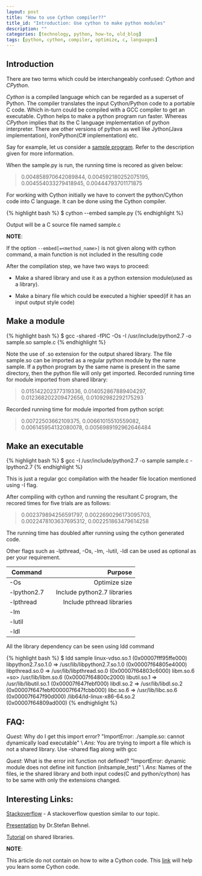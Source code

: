 ```yaml
---
layout: post
title: "How to use Cython compiler??"
title_id: "Introduction: Use cython to make python modules"
description: ""
categories: [technology, python, how-to, old_blog]
tags: [python, cython, compiler, optimize, c, languages]
---
```


Introduction
-------------

There are two terms which could be interchangeably confused: *Cython* and *CPython*.

*Cython* is a compiled language which can be regarded as a superset of Python. The compiler translates the input
Cython/Python code to a portable C code. Which in-turn could be compiled with a GCC compiler to get an executable.
Cython helps to make a python program run faster. Whereas *CPython* implies that its the C language implementation
of python interpreter. There are other versions of python as well like Jython(Java implementation),
IronPython(C# implementation) etc.

Say for example, let us consider a [sample program](https://gist.github.com/abijith-kp/ae260a89da5a9b67457b).
Refer to the description given for more information.

When the sample.py is run, the running time is recored as given below:

> 0.004858970642089844, 0.004592180252075195, 0.004554033279418945, 0.00444793701171875

For working with Cython initially we have to convert the python/Cython code into C language. It can be done using
the Cython compiler.

{% highlight bash %}
$ cython --embed sample.py
{% endhighlight %}

Output will be a C source file named sample.c

**NOTE**:

If the option `--embed[=<method_name>]` is not given along with cython command, a main function is not included in
the resulting code

After the compilation step, we have two ways to proceed:

- Make a shared library and use it as a python extension module(used as a library).

- Make a binary file which could be executed a highier speed(if it has an input output style code)

Make a module
-------------

{% highlight bash %}
$ gcc -shared -fPIC -Os -I /usr/include/python2.7 -o sample.so sample.c
{% endhighlight %}

Note the use of .so extension for the output shared library. The file sample.so can be imported as a regular
python module by the name sample. If a python program by the same name is present in the same directory, then
the python file will only get imported.
Recorded running time for module imported from shared library:

> 0.015142202377319336, 0.014052867889404297, 0.012368202209472656, 0.01092982292175293

Recorded running time for module imported from python script:

> 0.00722503662109375, 0.00661015510559082, 0.006145954132080078, 0.0056989192962646484

Make an executable
------------------

{% highlight bash %}
$ gcc -I /usr/include/python2.7 -o sample sample.c -lpython2.7
{% endhighlight %}

This is just a regular gcc compilation with the header file location mentioned using -I flag.

After compiling with cython and running the resultant C program, the recored times for five trials are as follows:

> 0.002379894256591797, 0.0022690296173095703, 0.0022478103637695312, 0.002251863479614258

The running time has doubled after running using the cython generated code.

Other flags such as -lpthread, -Os, -lm, -lutil, -ldl can be used as optional as per your requirement.

| Command          | |     Purpose                            |
|------------------|-|---------------------------------------:|
|   -Os            | |   Optimize size                        |
|   -lpython2.7    | |   Include python2.7 libraries          |
|   -lpthread      | |   Include pthread libraries            |
|   -lm            | |                                        |
|   -lutil         | |                                        |
|   -ldl           | |                                        |


All the library dependency can be seen using ldd command

{% highlight bash %}
$ ldd sample
  linux-vdso.so.1 (0x00007fff95ffe000)
  libpython2.7.so.1.0 => /usr/lib/libpython2.7.so.1.0 (0x00007f64805e4000)
  libpthread.so.0 => /usr/lib/libpthread.so.0 (0x00007f64803c6000)
  libm.so.6 =so> /usr/lib/libm.so.6 (0x00007f64800c2000)
  libutil.so.1 => /usr/lib/libutil.so.1 (0x00007f647febf000)
  libdl.so.2 => /usr/lib/libdl.so.2 (0x00007f647febf000007f647fcbb000)
  libc.so.6 => /usr/lib/libc.so.6 (0x00007f647f90d000)
  /lib64/ld-linux-x86-64.so.2 (0x00007f64809ad000)
{% endhighlight %}

FAQ:
----
*Quest*: Why do I get this import error? "ImportError: ./sample.so: cannot dynamically load executable" \\
  *Ans*: You are trying to import a file which is not a shared library. Use -shared flag along with gcc

*Quest*: What is the error init function not defined? "ImportError: dynamic module does not define init function (initsample_test)" \\
  *Ans*: Names of the files, ie the shared library and both input codes(C and python/cython) has to be
         same with only the extensions changed.

Interesting Links:
------------------

[Stackoverflow](http://stackoverflow.com/questions/5105482/compile-main-python-program-using-cython) - A stackoverflow question similar to our topic.

[Presentation](http://www.behnel.de/cython200910/talk.html) by Dr.Stefan Behnel.

[Tutorial](http://www.cprogramming.com/tutorial/shared-libraries-linux-gcc.html) on shared libraries.

**NOTE**:

This article do not contain on how to wite a Cython code. This [link](http://docs.cython.org/src/userguide/index.html)
will help you learn some Cython code.
